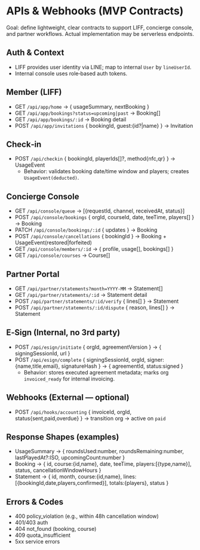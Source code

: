 # APIs & Webhooks (MVP Contracts)

Goal: define lightweight, clear contracts to support LIFF, concierge console, and partner workflows. Actual implementation may be serverless endpoints.

## Auth & Context
- LIFF provides user identity via LINE; map to internal `User` by `lineUserId`.
- Internal console uses role‑based auth tokens.

## Member (LIFF)
- GET `/api/app/home` → { usageSummary, nextBooking }
- GET `/api/app/bookings?status=upcoming|past` → Booking[]
- GET `/api/app/bookings/:id` → Booking detail
- POST `/api/app/invitations` { bookingId, guest:{id?|name} } → Invitation

## Check‑in
- POST `/api/checkin` { bookingId, playerIds[]?, method{nfc,qr} } → UsageEvent
  - Behavior: validates booking date/time window and players; creates `UsageEvent(deducted)`.

## Concierge Console
- GET `/api/console/queue` → [{requestId, channel, receivedAt, status}]
- POST `/api/console/bookings` { orgId, courseId, date, teeTime, players[] } → Booking
- PATCH `/api/console/bookings/:id` { updates } → Booking
- POST `/api/console/cancellations` { bookingId } → Booking + UsageEvent(restored|forfeited)
- GET `/api/console/members/:id` → { profile, usage[], bookings[] }
- GET `/api/console/courses` → Course[]

## Partner Portal
- GET `/api/partner/statements?month=YYYY-MM` → Statement[]
- GET `/api/partner/statements/:id` → Statement detail
- POST `/api/partner/statements/:id/verify` { lines[] } → Statement
- POST `/api/partner/statements/:id/dispute` { reason, lines[] } → Statement

## E‑Sign (Internal, no 3rd party)
- POST `/api/esign/initiate` { orgId, agreementVersion } → { signingSessionId, url }
- POST `/api/esign/complete` { signingSessionId, orgId, signer:{name,title,email}, signatureHash } → { agreementId, status:signed }
  - Behavior: stores executed agreement metadata; marks org `invoiced_ready` for internal invoicing.

## Webhooks (External — optional)
- POST `/api/hooks/accounting` { invoiceId, orgId, status{sent,paid,overdue} } → transition org → active on `paid`

## Response Shapes (examples)
- UsageSummary → { roundsUsed:number, roundsRemaining:number, lastPlayedAt?:ISO, upcomingCount:number }
- Booking → { id, course:{id,name}, date, teeTime, players:[{type,name}], status, cancellationWindowHours }
- Statement → { id, month, course:{id,name}, lines:[{bookingId,date,players,confirmed}], totals:{players}, status }

## Errors & Codes
- 400 policy_violation (e.g., within 48h cancellation window)
- 401/403 auth
- 404 not_found (booking, course)
- 409 quota_insufficient
- 5xx service errors
